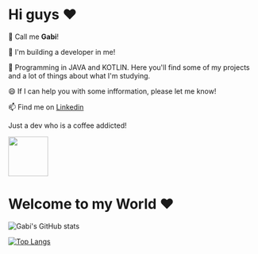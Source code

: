 <h1>Hi guys ♥</h1>

👯 Call me <b>Gabi</b>!

🔭 I'm building a developer in me!

🌱 Programming in JAVA and KOTLIN. Here you'll find some of my projects and a lot of things about what I'm studying.

😄 If I can help you with some infformation, please let me know!

📫 Find me on <a href= "https://www.linkedin.com/in/gabriela-da-costa-rodrigues-05688381/">Linkedin</a>

Just a dev who is a coffee addicted!

<img src="https://giphy.com/clips/originals-coffee-morning-good-RJRLHkOnqdYHBJtDrq" width="80" height="80" />


<h1>Welcome to my World ♥</h1>

![Gabi's GitHub stats](https://github-readme-stats.vercel.app/api?username=gabiircosta&count_private=true)

[![Top Langs](https://github-readme-stats.vercel.app/api/top-langs/?username=gabiircosta&layout=compact)](https://github.com/gabiircosta/github-readme-stats)
